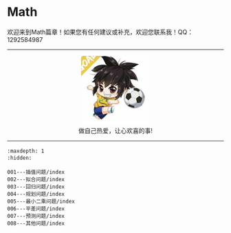 # Math

欢迎来到Math篇章！如果您有任何建议或补充，欢迎您联系我！QQ：1292584987

---

<center><img src="_static\1.jpg" alt="1" style="zoom:25%;" /></center>

<center>做自己热爱，让心欢喜的事!</center>

---

```{toctree}
:maxdepth: 1
:hidden:

001---插值问题/index
002---拟合问题/index
003---回归问题/index
004---规划问题/index
005---最小二乘问题/index
006---平差问题/index
007---预测问题/index
008---其他问题/index
```